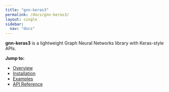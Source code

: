 ```yaml
---
title: "gnn-keras3"
permalink: /docs/gnn-keras3/
layout: single
sidebar:
  nav: "docs"
---
```


**gnn-keras3** is a lightweight Graph Neural Networks library with Keras-style APIs.

**Jump to:**
- [Overview](/docs/overview/)
- [Installation](/docs/installation/)
- [Examples](/docs/examples/)
- [API Reference](/docs/api/)
